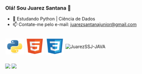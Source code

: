 ### Olá! Sou Juarez Santana 👋

- 🌱 Estudando Python | Ciência de Dados
- 📫 Contate-me pelo e-mail: juarezsantanajunior@gmail.com

<div style="display: inline_block"><br>
  <img align="center" alt="JuarezSSJ-Python" height="50" width="60" src="https://raw.githubusercontent.com/devicons/devicon/master/icons/python/python-original.svg">
  <img align="center" alt="JuarezSSJ-HTML" height="50" width="60" src="https://raw.githubusercontent.com/devicons/devicon/master/icons/html5/html5-original.svg">
  <img align="center" alt="JuarezSSJ-CSS" height="50" width="60" src="https://raw.githubusercontent.com/devicons/devicon/master/icons/css3/css3-original.svg">
  <img align="center" alt="JuarezSSJ-JAVA" height="50" width="60" src="https://cdn.worldvectorlogo.com/logos/java.svg">
</div>
  
  ##
 
<div> 
  <a href = "mailto:juarezsantanajunior@gmail.com"><img src="https://img.shields.io/badge/-Gmail-%23333?style=for-the-badge&logo=gmail&logoColor=white" target="_blank"></a>
  <a href="https://www.linkedin.com/in/juarez-santana/" target="_blank"><img src="https://img.shields.io/badge/-LinkedIn-%230077B5?style=for-the-badge&logo=linkedin&logoColor=white" target="_blank"></a> 
</div>
